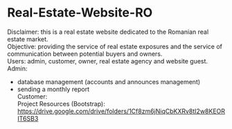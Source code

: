 # Real-Estate-Website-RO
Disclaimer: this is a real estate website dedicated to the Romanian real estate market. <br>
Objective: providing the service of real estate exposures and the service of communication between potential buyers and owners. <br>
Users: admin, customer, owner, real estate agency and website guest. <br>
Admin: 
  - database management (accounts and announces management)
  - sending a monthly report <br>
Customer: <br>
Project Resources (Bootstrap): https://drive.google.com/drive/folders/1Cf8zm6jNiqCbKXRv8tI2w8KEORIT6SB3
